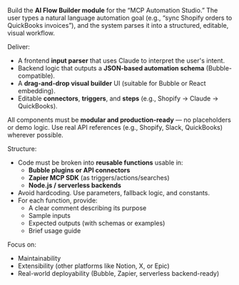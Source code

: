 Build the **AI Flow Builder module** for the “MCP Automation Studio.” The user types a natural language automation goal (e.g., “sync Shopify orders to QuickBooks invoices”), and the system parses it into a structured, editable, visual workflow.

Deliver:

* A frontend **input parser** that uses Claude to interpret the user's intent.  
* Backend logic that outputs a **JSON-based automation schema** (Bubble-compatible).  
* A **drag-and-drop visual builder** UI (suitable for Bubble or React embedding).  
* Editable **connectors**, **triggers**, and **steps** (e.g., Shopify → Claude → QuickBooks).

All components must be **modular and production-ready** — no placeholders or demo logic. Use real API references (e.g., Shopify, Slack, QuickBooks) wherever possible.

Structure:

* Code must be broken into **reusable functions** usable in:  
  * **Bubble plugins or API connectors**  
  * **Zapier MCP SDK** (as triggers/actions/searches)  
  * **Node.js / serverless backends**  
* Avoid hardcoding. Use parameters, fallback logic, and constants.  
* For each function, provide:  
  * A clear comment describing its purpose  
  * Sample inputs  
  * Expected outputs (with schemas or examples)  
  * Brief usage guide

Focus on:

* Maintainability  
* Extensibility (other platforms like Notion, X, or Epic)  
* Real-world deployability (Bubble, Zapier, serverless backend-ready)